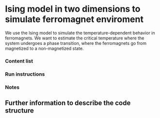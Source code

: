 # Ising model in two dimensions to simulate ferromagnet enviroment
We use the Ising model to simulate the temperature-dependent behavior in ferromagnets. We want to estimate the critical temperature where the system undergoes a phase transition, where the ferromagnets go from magnetized to a non-magnetized state.

### Content list

### Run instructions

### Notes

## Further information to describe the code structure
